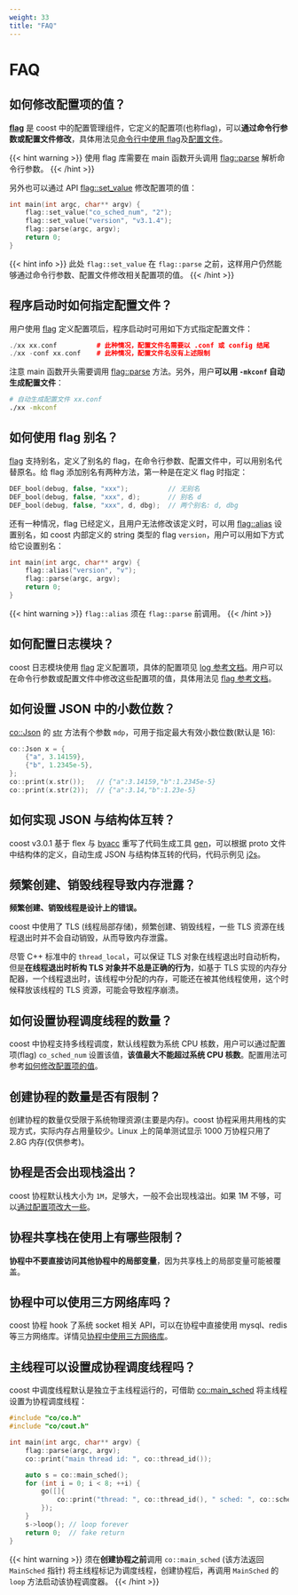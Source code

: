 ```yaml
---
weight: 33
title: "FAQ"
---
```


# FAQ

## 如何修改配置项的值？

**[flag](../flag/)** 是 coost 中的配置管理组件，它定义的配置项(也称flag)，可以**通过命令行参数或配置文件修改**，具体用法见[命令行中使用 flag](../flag/#命令行中使用-flag)及[配置文件](../flag/#配置文件)。

{{< hint warning >}}
使用 flag 库需要在 main 函数开头调用 [flag::parse](../flag/#flagparse) 解析命令行参数。
{{< /hint >}}

另外也可以通过 API [flag::set_value](../flag/#flagset_value) 修改配置项的值：

```cpp
int main(int argc, char** argv) {
    flag::set_value("co_sched_num", "2");
    flag::set_value("version", "v3.1.4");
    flag::parse(argc, argv);
    return 0;
}
```

{{< hint info >}}
此处 `flag::set_value` 在 `flag::parse` 之前，这样用户仍然能够通过命令行参数、配置文件修改相关配置项的值。
{{< /hint >}}



## 程序启动时如何指定配置文件？

用户使用 [flag](../flag/) 定义配置项后，程序启动时可用如下方式指定配置文件：

```cpp
./xx xx.conf          # 此种情况，配置文件名需要以 .conf 或 config 结尾
./xx -conf xx.conf    # 此种情况，配置文件名没有上述限制
```

注意 main 函数开头需要调用 [flag::parse](../flag/#flagparse) 方法。另外，用户**可以用 `-mkconf` 自动生成配置文件**：

```sh
# 自动生成配置文件 xx.conf
./xx -mkconf
```



## 如何使用 flag 别名？

[flag](../flag/) 支持别名，定义了别名的 flag，在命令行参数、配置文件中，可以用别名代替原名。给 flag 添加别名有两种方法，第一种是在定义 flag 时指定：


```cpp
DEF_bool(debug, false, "xxx");          // 无别名
DEF_bool(debug, false, "xxx", d);       // 别名 d
DEF_bool(debug, false, "xxx", d, dbg);  // 两个别名: d, dbg
```

还有一种情况，flag 已经定义，且用户无法修改该定义时，可以用 [flag::alias](../flag/#flagalias) 设置别名，如 coost 内部定义的 string 类型的 flag `version`，用户可以用如下方式给它设置别名：

```cpp
int main(int argc, char** argv) {
    flag::alias("version", "v");
    flag::parse(argc, argv);
    return 0;
}
```

{{< hint warning >}}
`flag::alias` 须在 `flag::parse` 前调用。
{{< /hint >}}



## 如何配置日志模块？

coost 日志模块使用 [flag](../flag/) 定义配置项，具体的配置项见 [log 参考文档](../log/#配置项)。用户可以在命令行参数或配置文件中修改这些配置项的值，具体用法见 [flag 参考文档](../flag/)。



## 如何设置 JSON 中的小数位数？

[co::Json](../json/) 的 [str](../json/jsonstr) 方法有个参数 `mdp`，可用于指定最大有效小数位数(默认是 16):

```cpp
co::Json x = {
    {"a", 3.14159},
    {"b", 1.2345e-5},
};
co::print(x.str());   // {"a":3.14159,"b":1.2345e-5}
co::print(x.str(2));  // {"a":3.14,"b":1.23e-5}
```



## 如何实现 JSON 与结构体互转？

coost v3.0.1 基于 flex 与 [byacc](https://invisible-island.net/byacc/) 重写了代码生成工具 [gen](https://github.com/idealvin/coost/tree/master/gen)，可以根据 proto 文件中结构体的定义，自动生成 JSON 与结构体互转的代码，代码示例见 [j2s](https://github.com/idealvin/coost/tree/master/test/j2s)。




## 频繁创建、销毁线程导致内存泄露？

**频繁创建、销毁线程是设计上的错误。**

coost 中使用了 TLS (线程局部存储)，频繁创建、销毁线程，一些 TLS 资源在线程退出时并不会自动销毁，从而导致内存泄露。

尽管 C++ 标准中的 `thread_local`，可以保证 TLS 对象在线程退出时自动析构，但是**在线程退出时析构 TLS 对象并不总是正确的行为**，如基于 TLS 实现的内存分配器，一个线程退出时，该线程中分配的内存，可能还在被其他线程使用，这个时候释放该线程的 TLS 资源，可能会导致程序崩溃。



## 如何设置协程调度线程的数量？

coost 中协程支持多线程调度，默认线程数为系统 CPU 核数，用户可以通过配置项(flag) `co_sched_num` 设置该值，**该值最大不能超过系统 CPU 核数**。配置用法可参考[如何修改配置项的值](#如何修改配置项的值)。



## 创建协程的数量是否有限制？

创建协程的数量仅受限于系统物理资源(主要是内存)。coost 协程采用共用栈的实现方式，实际内存占用量较少。Linux 上的简单测试显示 1000 万协程只用了 2.8G 内存(仅供参考)。



## 协程是否会出现栈溢出？

coost 协程默认栈大小为 `1M`，足够大，一般不会出现栈溢出。如果 1M 不够，可以[通过配置项改大一些](../concurrency/coroutine/conf/#co_stack_size)。



## 协程共享栈在使用上有哪些限制？

**协程中不要直接访问其他协程中的局部变量**，因为共享栈上的局部变量可能被覆盖。



## 协程中可以使用三方网络库吗？

coost 协程 hook 了系统 socket 相关 API，可以在协程中直接使用 mysql、redis 等三方网络库。详情见[协程中使用三方网络库](../net/third/)。



## 主线程可以设置成协程调度线程吗？

coost 中调度线程默认是独立于主线程运行的，可借助 [co::main_sched](../concurrency/coroutine/api/#comain_sched) 将主线程设置为协程调度线程：

```cpp
#include "co/co.h"
#include "co/cout.h"

int main(int argc, char** argv) {
    flag::parse(argc, argv);
    co::print("main thread id: ", co::thread_id());

    auto s = co::main_sched();
    for (int i = 0; i < 8; ++i) {
        go([]{
            co::print("thread: ", co::thread_id(), " sched: ", co::sched_id());
        });
    }
    s->loop(); // loop forever
    return 0;  // fake return
}
```

{{< hint warning >}}
须在**创建协程之前**调用 `co::main_sched` (该方法返回 `MainSched` 指针) 将主线程标记为调度线程，创建协程后，再调用 `MainSched` 的 `loop` 方法启动该协程调度器。
{{< /hint >}}
